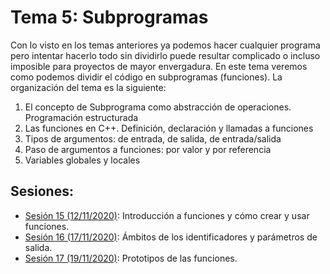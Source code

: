 # Tema 5: Subprogramas

Con lo visto en los temas anteriores ya podemos hacer cualquier programa pero intentar hacerlo todo sin dividirlo puede resultar complicado o incluso imposible para proyectos de mayor envergadura. En este tema veremos como podemos dividir el código en subprogramas (funciones). La organización del tema es la siguiente:

1. El concepto de Subprograma como abstracción de operaciones. Programación estructurada
2. Las funciones en C++. Definición, declaración y llamadas a funciones
3. Tipos de argumentos: de entrada, de salida, de entrada/salida
4. Paso de argumentos a funciones: por valor y por referencia
5. Variables globales y locales

## Sesiones:
* [Sesión 15 (12/11/2020)](tema5/sesion15.md): Introducción a funciones y cómo crear y usar funciones.
* [Sesión 16 (17/11/2020)](tema5/sesion16.md): Ámbitos de los identificadores y parámetros de salida.
* [Sesión 17 (19/11/2020)](tema5/sesion17.md): Prototipos de las funciones.
